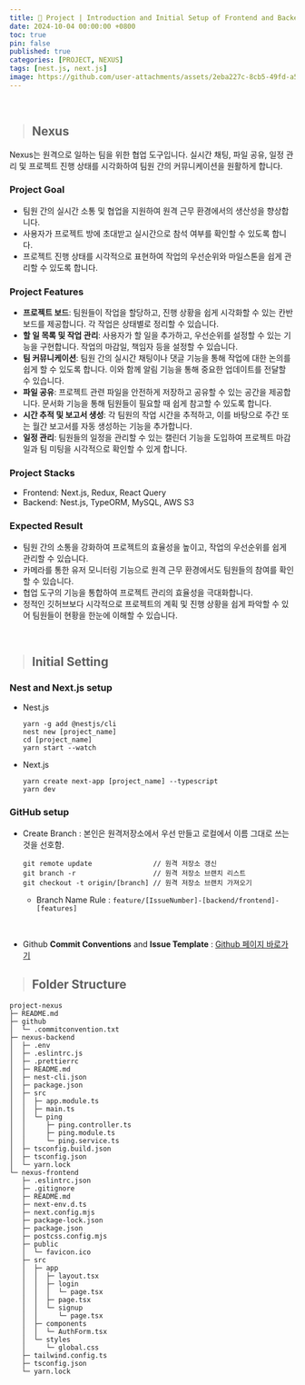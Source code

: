 ```yaml
---
title: 🚀 Project | Introduction and Initial Setup of Frontend and Backend Servers
date: 2024-10-04 00:00:00 +0800
toc: true
pin: false
published: true
categories: [PROJECT, NEXUS]
tags: [nest.js, next.js]
image: https://github.com/user-attachments/assets/2eba227c-8cb5-49fd-a564-f23b82d156f5
---
```


<br>

> ## Nexus

Nexus는 원격으로 일하는 팀을 위한 협업 도구입니다. 실시간 채팅, 파일 공유, 일정 관리 및 프로젝트 진행 상태를 시각화하여 팀원 간의 커뮤니케이션을 원활하게 합니다.

### Project Goal

- 팀원 간의 실시간 소통 및 협업을 지원하여 원격 근무 환경에서의 생산성을 향상합니다.
- 사용자가 프로젝트 방에 초대받고 실시간으로 참석 여부를 확인할 수 있도록 합니다.
- 프로젝트 진행 상태를 시각적으로 표현하여 작업의 우선순위와 마일스톤을 쉽게 관리할 수 있도록 합니다.

### Project Features

- **프로젝트 보드**: 팀원들이 작업을 할당하고, 진행 상황을 쉽게 시각화할 수 있는 칸반 보드를 제공합니다. 각 작업은 상태별로 정리할 수 있습니다.
- **할 일 목록 및 작업 관리**: 사용자가 할 일을 추가하고, 우선순위를 설정할 수 있는 기능을 구현합니다. 작업의 마감일, 책임자 등을 설정할 수 있습니다.
- **팀 커뮤니케이션**: 팀원 간의 실시간 채팅이나 댓글 기능을 통해 작업에 대한 논의를 쉽게 할 수 있도록 합니다. 이와 함께 알림 기능을 통해 중요한 업데이트를 전달할 수 있습니다.
- **파일 공유**: 프로젝트 관련 파일을 안전하게 저장하고 공유할 수 있는 공간을 제공합니다. 문서화 기능을 통해 팀원들이 필요할 때 쉽게 참고할 수 있도록 합니다.
- **시간 추적 및 보고서 생성**: 각 팀원의 작업 시간을 추적하고, 이를 바탕으로 주간 또는 월간 보고서를 자동 생성하는 기능을 추가합니다.
- **일정 관리**: 팀원들의 일정을 관리할 수 있는 캘린더 기능을 도입하여 프로젝트 마감일과 팀 미팅을 시각적으로 확인할 수 있게 합니다.

### Project Stacks

- Frontend: Next.js, Redux, React Query
- Backend: Nest.js, TypeORM, MySQL, AWS S3


### Expected Result

- 팀원 간의 소통을 강화하여 프로젝트의 효율성을 높이고, 작업의 우선순위를 쉽게 관리할 수 있습니다.
- 카메라를 통한 유저 모니터링 기능으로 원격 근무 환경에서도 팀원들의 참여를 확인할 수 있습니다.
- 협업 도구의 기능을 통합하여 프로젝트 관리의 효율성을 극대화합니다.
- 정적인 깃허브보다 시각적으로 프로젝트의 계획 및 진행 상황을 쉽게 파악할 수 있어 팀원들이 현황을 한눈에 이해할 수 있습니다.


<br>

> ## Initial Setting

### Nest and Next.js setup

- Nest.js
    ``` shell
    yarn -g add @nestjs/cli
    nest new [project_name]
    cd [project_name]
    yarn start --watch
    ```

- Next.js
    ``` shell
    yarn create next-app [project_name] --typescript
    yarn dev
    ```

### GitHub setup

- Create Branch : 본인은 원격저장소에서 우선 만들고 로컬에서 이름 그대로 쓰는 것을 선호함.

    ``` shell
    git remote update               // 원격 저장소 갱신
    git branch -r                   // 원격 저장소 브랜치 리스트
    git checkout -t origin/[branch] // 원격 저장소 브랜치 가져오기
    ```

    - Branch Name Rule : `feature/[IssueNumber]-[backend/frontend]-[features]`

<br>

- Github **Commit Conventions** and **Issue Template** : [Github 페이지 바로가기](https://jng-su.github.io/posts/Commit-Message-Convention/)


> ## Folder Structure

```
project-nexus
├─ README.md
├─ github
│  └─ .commitconvention.txt
├─ nexus-backend
│  ├─ .env
│  ├─ .eslintrc.js
│  ├─ .prettierrc
│  ├─ README.md
│  ├─ nest-cli.json
│  ├─ package.json
│  ├─ src
│  │  ├─ app.module.ts
│  │  ├─ main.ts
│  │  └─ ping
│  │     ├─ ping.controller.ts
│  │     ├─ ping.module.ts
│  │     └─ ping.service.ts
│  ├─ tsconfig.build.json
│  ├─ tsconfig.json
│  └─ yarn.lock
└─ nexus-frontend
   ├─ .eslintrc.json
   ├─ .gitignore
   ├─ README.md
   ├─ next-env.d.ts
   ├─ next.config.mjs
   ├─ package-lock.json
   ├─ package.json
   ├─ postcss.config.mjs
   ├─ public
   │  └─ favicon.ico
   ├─ src
   │  ├─ app
   │  │  ├─ layout.tsx
   │  │  ├─ login
   │  │  │  └─ page.tsx
   │  │  ├─ page.tsx
   │  │  └─ signup
   │  │     └─ page.tsx
   │  ├─ components
   │  │  └─ AuthForm.tsx
   │  └─ styles
   │     └─ global.css
   ├─ tailwind.config.ts
   ├─ tsconfig.json
   └─ yarn.lock
```